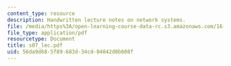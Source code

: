 ```yaml
---
content_type: resource
description: Handwritten lecture notes on network systems.
file: /media/https%3A/open-learning-course-data-rc.s3.amazonaws.com/16-01-unified-engineering-i-ii-iii-iv-fall-2005-spring-2006/56da9d685f89683d34cd04042d0b608f_s07_lec.pdf
file_type: application/pdf
resourcetype: Document
title: s07_lec.pdf
uid: 56da9d68-5f89-683d-34cd-04042d0b608f
---
```

